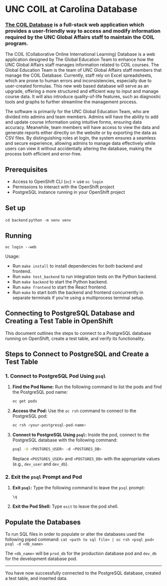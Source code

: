 # UNC COIL at Carolina Database

### [The COIL Database](http://coildb-frontend-dept-coildb.apps.cloudapps.unc.edu) is a full-stack web application which provides a user-friendly way to access and modify information required by the UNC Global Affairs staff to maintain the COIL program.

The COIL (Collaborative Online International Learning) Database is a web application designed by The Global Education Team to enhance how the UNC Global Affairs staff manages information related to COIL courses. The Global Education Team is the team of UNC Global Affairs staff members that manage the COIL Database. Currently, staff rely on Excel spreadsheets, which are prone to human errors and inconsistencies, especially due to user-created formulas. This new web based database will serve as an upgrade, offering a more structured and efficient way to input and manage course data. It will also introduce quality-of-life features, such as diagnostic tools and graphs to further streamline the management process.

The software is primarily for the UNC Global Education Team, who are divided into admins and team members. Admins will have the ability to add and update course information using intuitive forms, ensuring data accuracy. Meanwhile, team members will have access to view the data and generate reports either directly on the website or by exporting the data as CSV files. By distinguishing roles at login, the system ensures a seamless and secure experience, allowing admins to manage data effectively while users can view it without accidentally altering the database, making the process both efficient and error-free.

## Prerequisites

- Access to OpenShift CLI (`oc`) > use `oc login`
- Permissions to interact with the OpenShift project
- PostgreSQL instance running in your OpenShift project

## Set up

`cd backend`
`python -m venv venv`

## Running

`oc login --web`

Usage:
- Run `make install` to install dependencies for both backend and frontend.
- Run `make test_backend` to run integration tests on the Python backend.
- Run `make backend` to start the Python backend.
- Run `make frontend` to start the React frontend.
- Run `make` to start both the backend and frontend concurrently in separate terminals if you're using a multiprocess terminal setup.

## Connecting to PostgreSQL Database and Creating a Test Table in OpenShift

This document outlines the steps to connect to a PostgreSQL database running on OpenShift, create a test table, and verify its functionality.

## Steps to Connect to PostgreSQL and Create a Test Table

### 1. Connect to PostgreSQL Pod Using `psql`

1. **Find the Pod Name:**
   Run the following command to list the pods and find the PostgreSQL pod name:
   ```bash
   oc get pods
   ```

2. **Access the Pod:**
   Use the `oc rsh` command to connect to the PostgreSQL pod:
   ```bash
   oc rsh <your-postgresql-pod-name>
   ```

3. **Connect to PostgreSQL Using `psql`:**
   Inside the pod, connect to the PostgreSQL database with the following command:
   ```bash
   psql -U <POSTGRES_USER> -d <POSTGRES_DB>
   ```
   Replace `<POSTGRES_USER>` and `<POSTGRES_DB>` with the appropriate values (e.g., `dev_user` and `dev_db`).


### 2. Exit the `psql` Prompt and Pod

1. **Exit `psql`:**
   Type the following command to leave the `psql` prompt:
   ```sql
   \q
   ```

2. **Exit the Pod Shell:**
   Type `exit` to leave the pod shell.


## Populate the Databases
To run SQL files in order to populate or alter the databases used the following piped command:
`cat <path to sql file> | oc rsh <psql pod> psql -d <db_name>`

The `<db_name>` will be `prod_db` for the production database pod and `dev_db` for the development database pod.

---

You have now successfully connected to the PostgreSQL database, created a test table, and inserted data.
